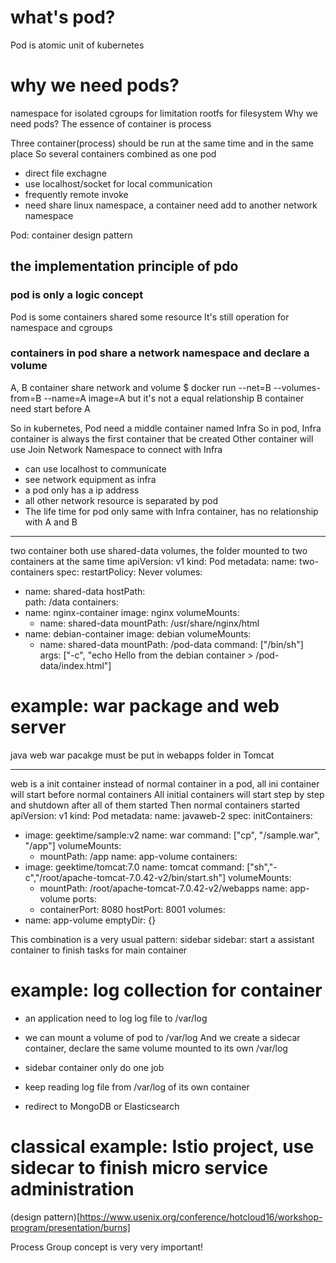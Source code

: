 # what's pod?
Pod is atomic unit of kubernetes

# why we need pods?
namespace for isolated
cgroups for limitation
rootfs for filesystem
Why we need pods?
The essence of container is process

Three container(process) should be run at the same time and in the same place
So several containers combined as one pod
- direct file exchagne
- use localhost/socket for local communication
- frequently remote invoke
- need share linux namespace, a container need add to another network namespace

Pod: container design pattern

## the implementation principle of pdo
### pod is only a logic concept
Pod is some containers shared some resource
It's still operation for namespace and cgroups

### containers in pod share a network namespace and declare a volume
A, B container share network and volume
$ docker run --net=B --volumes-from=B --name=A image=A
but it's not a equal relationship
B container need start before A

So in kubernetes, Pod need a middle container named Infra
So in pod, Infra container is always the first container that be created
Other container will use Join Network Namespace to connect with Infra
- can use localhost to communicate
- see network equipment as infra
- a pod only has a ip address
- all other network resource is separated by pod
- The life time for pod only same with Infra container, has no relationship with A and B

----------------------------------------
two container both use shared-data volumes, the folder mounted to two containers at the same time
apiVersion: v1
kind: Pod
metadata:
  name: two-containers
spec:
  restartPolicy: Never
  volumes:
  - name: shared-data
    hostPath:      
      path: /data
  containers:
  - name: nginx-container
    image: nginx
    volumeMounts:
    - name: shared-data
      mountPath: /usr/share/nginx/html
  - name: debian-container
    image: debian
    volumeMounts:
    - name: shared-data
      mountPath: /pod-data
    command: ["/bin/sh"]
    args: ["-c", "echo Hello from the debian container > /pod-data/index.html"]

# example: war package and web server
java web war pacakge must be put in webapps folder in Tomcat

----------------------------------------
web is a init container instead of normal container
in a pod, all ini container will start before normal containers
All initial containers will start step by step and shutdown after all of them started
Then normal containers started
apiVersion: v1
kind: Pod
metadata:
  name: javaweb-2
spec:
  initContainers:
  - image: geektime/sample:v2
    name: war
    command: ["cp", "/sample.war", "/app"]
    volumeMounts:
    - mountPath: /app
      name: app-volume
  containers:
  - image: geektime/tomcat:7.0
    name: tomcat
    command: ["sh","-c","/root/apache-tomcat-7.0.42-v2/bin/start.sh"]
    volumeMounts:
    - mountPath: /root/apache-tomcat-7.0.42-v2/webapps
      name: app-volume
    ports:
    - containerPort: 8080
      hostPort: 8001 
  volumes:
  - name: app-volume
    emptyDir: {}

This combination is a very usual pattern: sidebar
sidebar: start a assistant container to finish tasks for main container

# example: log collection for container
- an application need to log log file to /var/log
- we can mount a volume of pod to /var/log
And we create a sidecar container, declare the same volume mounted to its own /var/log

- sidebar container only do one job
- keep reading log file from /var/log of its own container
- redirect to MongoDB or Elasticsearch

# classical example: Istio project, use sidecar to finish micro service administration
(design pattern)[https://www.usenix.org/conference/hotcloud16/workshop-program/presentation/burns]

Process Group concept is very very important!
